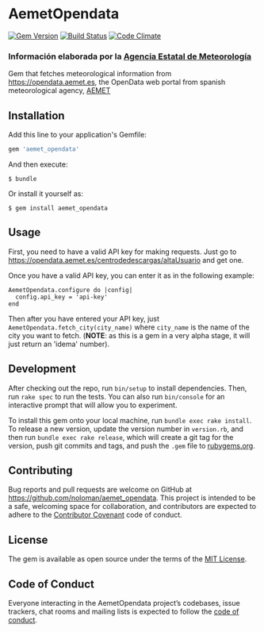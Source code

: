 # AemetOpendata

[![Gem Version](https://badge.fury.io/rb/aemet_opendata.svg)](https://rubygems.org/gems/aemet_opendata)
[![Build Status](https://travis-ci.org/noloman/aemet_opendata.svg?branch=master)](https://travis-ci.org/noloman/aemet_opendata)
[![Code Climate](https://codeclimate.com/github/noloman/aemet_opendata/badges/gpa.svg)](https://codeclimate.com/github/noloman/aemet_opendata)

### Información elaborada por la [Agencia Estatal de Meteorología](https://www.aemet.es)

Gem that fetches meteorological information from https://opendata.aemet.es, the OpenData web portal from spanish meteorological agency, [AEMET](https://www.aemet.es)

## Installation

Add this line to your application's Gemfile:

```ruby
gem 'aemet_opendata'
```

And then execute:

    $ bundle

Or install it yourself as:

    $ gem install aemet_opendata

## Usage

First, you need to have a valid API key for making requests. Just go to https://opendata.aemet.es/centrodedescargas/altaUsuario and get one.

Once you have a valid API key, you can enter it as in the following example:
```
AemetOpendata.configure do |config|
  config.api_key = 'api-key'
end
```
Then after you have entered your API key, just `AemetOpendata.fetch_city(city_name)` where `city_name` is the name of the city you want to fetch. (**NOTE**: as this is a gem in a very alpha stage, it will just return an 'idema' number).

## Development

After checking out the repo, run `bin/setup` to install dependencies. Then, run `rake spec` to run the tests. You can also run `bin/console` for an interactive prompt that will allow you to experiment.

To install this gem onto your local machine, run `bundle exec rake install`. To release a new version, update the version number in `version.rb`, and then run `bundle exec rake release`, which will create a git tag for the version, push git commits and tags, and push the `.gem` file to [rubygems.org](https://rubygems.org).

## Contributing

Bug reports and pull requests are welcome on GitHub at https://github.com/noloman/aemet_opendata. This project is intended to be a safe, welcoming space for collaboration, and contributors are expected to adhere to the [Contributor Covenant](http://contributor-covenant.org) code of conduct.

## License

The gem is available as open source under the terms of the [MIT License](https://opensource.org/licenses/MIT).

## Code of Conduct

Everyone interacting in the AemetOpendata project’s codebases, issue trackers, chat rooms and mailing lists is expected to follow the [code of conduct](https://github.com/[USERNAME]/aemet_opendata/blob/master/CODE_OF_CONDUCT.md).
